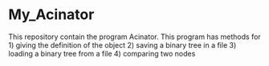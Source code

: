 # My_Acinator
This repository contain the program Acinator. This program has methods for 1) giving the definition of the object 2) saving a binary tree in a file 3) loading a binary tree from a file 4) comparing two nodes
